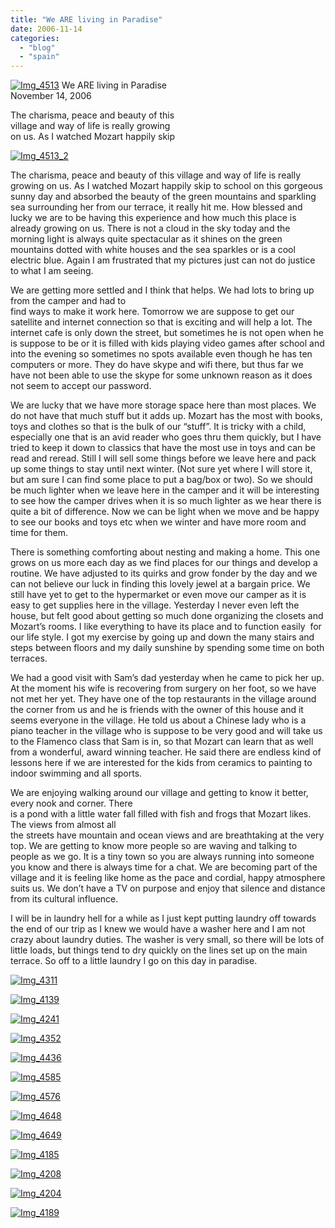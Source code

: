 ```yaml
---
title: "We ARE living in Paradise"
date: 2006-11-14
categories: 
  - "blog"
  - "spain"
---
```


 [![Img_4513](http://soultravelers3new.local/images/2008/04/22/img_4513.png "Img_4513")](https://pub-ac94b3f306b24c0dba4238943c97f2e1.r2.dev/photos/uncategorized/2008/04/22/img_4513.png) We ARE living in Paradise  
November 14, 2006

The charisma, peace and beauty of this  
village and way of life is really growing  
on us. As I watched Mozart happily skip

<!--more-->

[![Img_4513_2](http://soultravelers3new.local/images/2008/04/22/img_4513_2.png "Img_4513_2")](https://pub-ac94b3f306b24c0dba4238943c97f2e1.r2.dev/photos/uncategorized/2008/04/22/img_4513_2.png)

The charisma, peace and beauty of this village and way of life is really growing on us. As I watched Mozart happily skip to school on this gorgeous sunny day and absorbed the beauty of the green mountains and sparkling sea surrounding her from our terrace, it really hit me. How blessed and lucky we are to be having this experience and how much this place is already growing on us. There is not a cloud in the sky today and the morning light is always quite spectacular as it shines on the green mountains dotted with white houses and the sea sparkles or is a cool electric blue. Again I am frustrated that my pictures just can not do justice to what I am seeing.

We are getting more settled and I think that helps. We had lots to bring up from the camper and had to  
find ways to make it work here. Tomorrow we are suppose to get our satellite and internet connection so that is exciting and will help a lot. The internet cafe is only down the street, but sometimes he is not open when he is suppose to be or it is filled with kids playing video games after school and into the evening so sometimes no spots available even though he has ten computers or more. They do have skype and wifi there, but thus far we have not been able to use the skype for some unknown reason as it does not seem to accept our password.

We are lucky that we have more storage space here than most places. We do not have that much stuff but it adds up. Mozart has the most with books, toys and clothes so that is the bulk of our “stuff”. It is tricky with a child, especially one that is an avid reader who goes thru them quickly, but I have tried to keep it down to classics that have the most use in toys and can be read and reread. Still I will sell some things before we leave here and pack up some things to stay until next winter. (Not sure yet where I will store it, but am sure I can find some place to put a bag/box or two). So we should be much lighter when we leave here in the camper and it will be interesting to see how the camper drives when it is so much lighter as we hear there is quite a bit of difference. Now we can be light when we move and be happy to see our books and toys etc when we winter and have more room and time for them.

There is something comforting about nesting and making a home. This one grows on us more each day as we find places for our things and develop a routine. We have adjusted to its quirks and grow fonder by the day and we can not believe our luck in finding this lovely jewel at a bargain price. We still have yet to get to the hypermarket or even move our camper as it is easy to get supplies here in the village. Yesterday I never even left the house, but felt good about getting so much done organizing the closets and Mozart’s rooms. I like everything to have its place and to function easily  for our life style. I got my exercise by going up and down the many stairs and steps between floors and my daily sunshine by spending some time on both terraces.

We had a good visit with Sam’s dad yesterday when he came to pick her up. At the moment his wife is recovering from surgery on her foot, so we have not met her yet. They have one of the top restaurants in the village around the corner from us and he is friends with the owner of this house and it seems everyone in the village. He told us about a Chinese lady who is a piano teacher in the village who is suppose to be very good and will take us to the Flamenco class that Sam is in, so that Mozart can learn that as well from a wonderful, award winning teacher. He said there are endless kind of lessons here if we are interested for the kids from ceramics to painting to indoor swimming and all sports.

We are enjoying walking around our village and getting to know it better, every nook and corner. There  
is a pond with a little water fall filled with fish and frogs that Mozart likes. The views from almost all  
the streets have mountain and ocean views and are breathtaking at the very top. We are getting to know more people so are waving and talking to people as we go. It is a tiny town so you are always running into someone you know and there is always time for a chat. We are becoming part of the village and it is feeling like home as the pace and cordial, happy atmosphere suits us. We don’t have a TV on purpose and enjoy that silence and distance from its cultural influence.

I will be in laundry hell for a while as I just kept putting laundry off towards the end of our trip as I knew we would have a washer here and I am not crazy about laundry duties. The washer is very small, so there will be lots of little loads, but things tend to dry quickly on the lines set up on the main terrace. So off to a little laundry I go on this day in paradise.

[![Img_4311](http://soultravelers3new.local/images/2008/04/22/img_4311.png "Img_4311")](https://pub-ac94b3f306b24c0dba4238943c97f2e1.r2.dev/photos/uncategorized/2008/04/22/img_4311.png)

[![Img_4139](http://soultravelers3new.local/images/2008/04/22/img_4139.png "Img_4139")](https://pub-ac94b3f306b24c0dba4238943c97f2e1.r2.dev/photos/uncategorized/2008/04/22/img_4139.png)

[![Img_4241](http://soultravelers3new.local/images/2008/04/22/img_4241.png "Img_4241")](https://pub-ac94b3f306b24c0dba4238943c97f2e1.r2.dev/photos/uncategorized/2008/04/22/img_4241.png)

[![Img_4352](http://soultravelers3new.local/images/2008/04/22/img_4352.png "Img_4352")](https://pub-ac94b3f306b24c0dba4238943c97f2e1.r2.dev/photos/uncategorized/2008/04/22/img_4352.png)

[![Img_4436](http://soultravelers3new.local/images/2008/04/22/img_4436.png "Img_4436")](https://pub-ac94b3f306b24c0dba4238943c97f2e1.r2.dev/photos/uncategorized/2008/04/22/img_4436.png)

[![Img_4585](http://soultravelers3new.local/images/2008/04/22/img_4585.png "Img_4585")](https://pub-ac94b3f306b24c0dba4238943c97f2e1.r2.dev/photos/uncategorized/2008/04/22/img_4585.png)

[![Img_4576](http://soultravelers3new.local/images/2008/04/22/img_4576.png "Img_4576")](https://pub-ac94b3f306b24c0dba4238943c97f2e1.r2.dev/photos/uncategorized/2008/04/22/img_4576.png)

[![Img_4648](http://soultravelers3new.local/images/2008/04/22/img_4648.png "Img_4648")](https://pub-ac94b3f306b24c0dba4238943c97f2e1.r2.dev/photos/uncategorized/2008/04/22/img_4648.png)

[![Img_4649](http://soultravelers3new.local/images/2008/04/22/img_4649.png "Img_4649")](https://pub-ac94b3f306b24c0dba4238943c97f2e1.r2.dev/photos/uncategorized/2008/04/22/img_4649.png)

[![Img_4185](http://soultravelers3new.local/images/2008/04/22/img_4185.png "Img_4185")](https://pub-ac94b3f306b24c0dba4238943c97f2e1.r2.dev/photos/uncategorized/2008/04/22/img_4185.png)

[![Img_4208](http://soultravelers3new.local/images/2008/04/22/img_4208.png "Img_4208")](https://pub-ac94b3f306b24c0dba4238943c97f2e1.r2.dev/photos/uncategorized/2008/04/22/img_4208.png)

[![Img_4204](http://soultravelers3new.local/images/2008/04/22/img_4204.png "Img_4204")](https://pub-ac94b3f306b24c0dba4238943c97f2e1.r2.dev/photos/uncategorized/2008/04/22/img_4204.png)

[![Img_4189](http://soultravelers3new.local/images/2008/04/22/img_4189.png "Img_4189")](https://pub-ac94b3f306b24c0dba4238943c97f2e1.r2.dev/photos/uncategorized/2008/04/22/img_4189.png)

